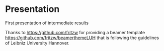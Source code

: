 # Presentation
First presentation of intermediate results

Thanks to https://github.com/fritzw for providing a beamer template https://github.com/fritzw/beamerthemeLUH that is following the guidelines of Leibniz University Hannover.
